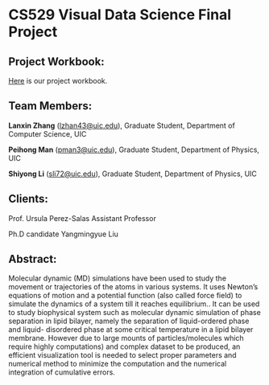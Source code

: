 # CS529 Visual Data Science Final Project

## Project Workbook: 

[Here](https://docs.google.com/document/d/14HWqt3rO33DVxoN5Qw0ts7aAU1oidZiz36vRC-4XmVM/edit?usp=sharing) is our project workbook. 
						
## Team Members:  

**Lanxin Zhang** (lzhan43@uic.edu), Graduate Student, Department of Computer Science, UIC

**Peihong Man** (pman3@uic.edu), Graduate Student, Department of Physics, UIC

**Shiyong Li** (sli72@uic.edu), Graduate Student, Department of Physics, UIC


## Clients: 

Prof. Ursula Perez-Salas Assistant Professor 

Ph.D candidate Yangmingyue Liu 

## Abstract: 

Molecular dynamic (MD) simulations have been used to study the movement or trajectories of the atoms in various systems. It uses Newton’s equations of motion and a potential function (also called force field) to simulate the dynamics of a system till it reaches equilibrium.. It can be used to study biophysical system such as molecular dynamic simulation of phase separation in lipid bilayer, namely the separation of liquid-ordered phase and liquid- disordered phase at some critical temperature in a lipid bilayer membrane. However due to large mounts of particles/molecules which require highly computations) and complex dataset to be produced, an efficient visualization tool is needed to select proper parameters and numerical method to minimize the computation and the numerical integration of cumulative errors.
